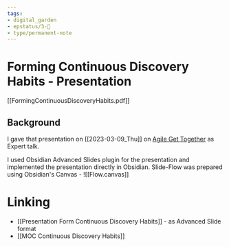 ```yaml
---
tags: 
- digital_garden
- epstatus/3-🌳
- type/permanent-note
---
```

# Forming Continuous Discovery Habits - Presentation

[[FormingContinuousDiscoveryHabits.pdf]]

## Background
I gave that presentation on [[2023-03-09_Thu]] on [Agile Get Together](https://www.agile-gt.com/details-registrierung/how-to-form-continuous-discovery-habits-at-blinkist-expert-talk) as Expert talk.

I used Obsidian Advanced Slides plugin for the presentation and implemented the presentation directly in Obsidian. Slide-Flow was prepared using Obsidian's Canvas - ![[Flow.canvas]]

# Linking
* [[Presentation Form Continuous Discovery Habits]] - as Advanced Slide format
* [[MOC Continuous Discovery Habits]]

